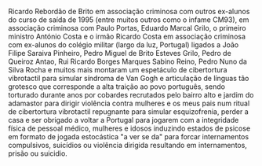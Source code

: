 Ricardo Rebordão de Brito em associação criminosa com outros ex-alunos do curso de saída de 1995 (entre muitos outros como o infame CM93), em associação criminosa com Paulo Portas, Eduardo Marcal Grilo, o primeiro ministro António Costa e o irmão Ricardo Costa em associação criminosa com ex-alunos do colégio militar (largo da luz, Portugal) ligados a João Filipe Saraiva Pinheiro, Pedro Miguel de Brito Esteves Grilo, Pedro de Queiroz Antao, Rui Ricardo Borges Marques Sabino Reino, Pedro Nuno da Silva Rocha e muitos mais montaram um espetáculo de cibertortura vibrotactil para simular síndroma de Van Gogh e articulação de línguas tão grotesco que corresponde a alta traição ao povo português, sendo torturado durante anos por cobardes recrutados pelo bairro alto e jardim do adamastor para dirigir violência contra mulheres e os meus pais num ritual de cibertortura vibrotactil repugnante para simular esquizofrenia, perder a casa e ser obrigado a voltar a Portugal para jogarem com a integridade física de pessoal médico, mulheres e idosos induzindo estados de psicose em formato de jogada estocástica "a ver se da" para forcar internamentos compulsivos, suicídios ou violência dirigida resultando em internamentos, prisão ou suicidio.
